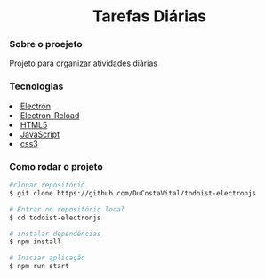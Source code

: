 <h1 align="center"> Tarefas Diárias </h1>

<h3> Sobre o proejeto</h3>
<p>Projeto para organizar atividades diárias</p>

<h3>Tecnologias </h3>

<li>
<a href="https://www.npmjs.com/package/electron-reload">Electron</a>
</li>

<li>
<a href="https://www.npmjs.com/package/reload/">Electron-Reload </a>

</li>

<li>
<a href="https://developer.mozilla.org/pt-BR/docs/Web/HTML">HTML5 </a>
</li>

<li>
<a href="https://www.javascript.com/try">JavaScript</a>
</li>

<li>
<a href="https://developer.mozilla.org/pt-BR/docs/Web/CSS">css3 </a>
</li>

<h3>Como rodar o projeto</h3>

```bash
#clonar repositório
$ git clone https://github.com/DuCostaVital/todoist-electronjs

# Entrar no repositório local
$ cd todoist-electronjs

# instalar dependências
$ npm install

# Iniciar aplicação
$ npm run start

```
